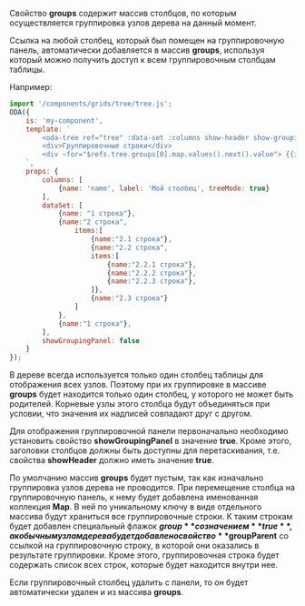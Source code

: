 Свойство **groups** содержит массив столбцов, по которым осуществляется группировка узлов дерева на данный момент.

Ссылка на любой столбец, который был помещен на группировочную панель, автоматически добавляется в массив **groups**, используя который можно получить доступ к всем группировочным столбцам таблицы.

Например:

```javascript _run_line_edit_loadoda_[my-component.js]_h=220_
import '/components/grids/tree/tree.js';
ODA({
    is: 'my-component',
    template: `
        <oda-tree ref="tree" :data-set :columns show-header show-grouping-panel></oda-tree>
        <div>Группировочные строки</div>
        <div ~for="$refs.tree.groups[0].map.values().next().value"> {{item.value}} </div>
    `,
    props: {
        columns: [
            {name: 'name', label: 'Мой столбец', treeMode: true}
        ],
        dataSet: [
            {name: "1 строка"},
            {name:"2 строка",
                items:[
                    {name:"2.1 строка"},
                    {name:"2.2 строка",
                    items:[
                        {name:"2.2.1 строка"},
                        {name:"2.2.2 строка"},
                        {name:"2.2.3 строка"},
                    ]},
                    {name:"2.3 строка"}
                ]
            },
            {name:"1 строка"},
        ],
        showGroupingPanel: false
    }
});
```

В дереве всегда используется только один столбец таблицы для отображения всех узлов. Поэтому при их группировке в массиве **groups** будет находится только один столбец, у которого не может быть родителей. Корневые узлы этого столбца будут объединяться при условии, что значения их надписей совпадают друг с другом.

Для отображения группировочной панели первоначально необходимо установить свойство **showGroupingPanel** в значение **true**. Кроме этого, заголовки столбцов должны быть доступны для перетаскивания, т.е. свойства **showHeader** должно иметь значение **true**.

По умолчанию массив **groups** будет пустым, так как изначально группировка узлов дерева не проводится. При перемещение столбца на группировочную панель, к нему будет добавлена именованная коллекция **Map**. В ней по уникальному ключу в виде отдельного массива будут храниться все группировочные строки. К таким строкам будет добавлен специальный флажок **$group** со значением **true**, а к обычным узлам дерева будет добавлено свойство **$groupParent** со ссылкой на группировочную строку, в которой они оказались в результате группировки. Кроме этого, группировочная строка будет содержать список всех строк, которые будет находится внутри нее.

Если группировочный столбец удалить с панели, то он будет автоматически удален и из массива **groups**.
